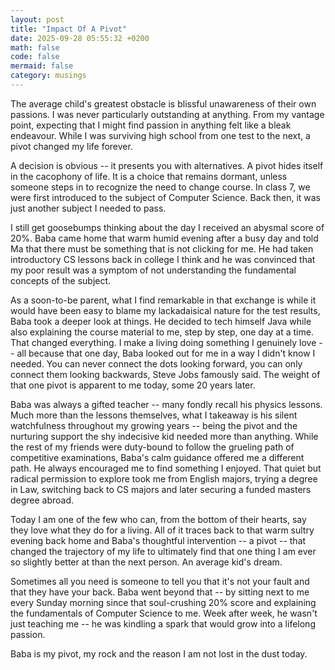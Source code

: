 ```yaml
---
layout: post
title: "Impact Of A Pivot"
date: 2025-09-28 05:55:32 +0200
math: false
code: false
mermaid: false
category: musings
---
```

The average child's greatest obstacle is blissful unawareness of their own passions. I was never particularly outstanding at anything. From my vantage point, expecting that I might find passion in anything felt like a bleak endeavour. While I was surviving high school from one test to the next, a pivot changed my life forever.

A decision is obvious -- it presents you with alternatives. A pivot hides itself in the cacophony of life. It is a choice that remains dormant, unless someone steps in to recognize the need to change course. In class 7, we were first introduced to the subject of Computer Science. Back then, it was just another subject I needed to pass. 

I still get goosebumps thinking about the day I received an abysmal score of 20%. Baba came home that warm humid evening after a busy day and told Ma that there must be something that is not clicking for me. He had taken introductory CS lessons back in college I think and he was convinced that my poor result was a symptom of not understanding the fundamental concepts of the subject.

As a soon-to-be parent, what I find remarkable in that exchange is while it would have been easy to blame my lackadaisical nature for the test results, Baba took a deeper look at things. He decided to tech himself Java while also explaining the course material to me, step by step, one day at a time. That changed everything. I make a living doing something I genuinely love -- all because that one day, Baba looked out for me in a way I didn't know I needed. You can never connect the dots looking forward, you can only connect them looking backwards, Steve Jobs famously said. The weight of that one pivot is apparent to me today, some 20 years later.

Baba was always a gifted teacher -- many fondly recall his physics lessons. Much more than the lessons themselves, what I takeaway is his silent watchfulness throughout my growing years -- being the pivot and the nurturing support the shy indecisive kid needed more than anything. While the rest of my friends were duty-bound to follow the grueling path of competitive examinations, Baba's calm guidance offered me a different path. He always encouraged me to find something I enjoyed. That quiet but radical permission to explore took me from English majors, trying a degree in Law, switching back to CS majors and later securing a funded masters degree abroad. 

Today I am one of the few who can, from the bottom of their hearts, say they love what they do for a living. All of it traces back to that warm sultry evening back home and Baba's thoughtful intervention -- a pivot -- that changed the trajectory of my life to ultimately find that one thing I am ever so slightly better at than the next person. An average kid's dream.

Sometimes all you need is someone to tell you that it's not your fault and that they have your back. Baba went beyond that -- by sitting next to me every Sunday morning since that soul-crushing 20% score and explaining the fundamentals of Computer Science to me. Week after week, he wasn't just teaching me -- he was kindling a spark that would grow into a lifelong passion.

Baba is my pivot, my rock and the reason I am not lost in the dust today.